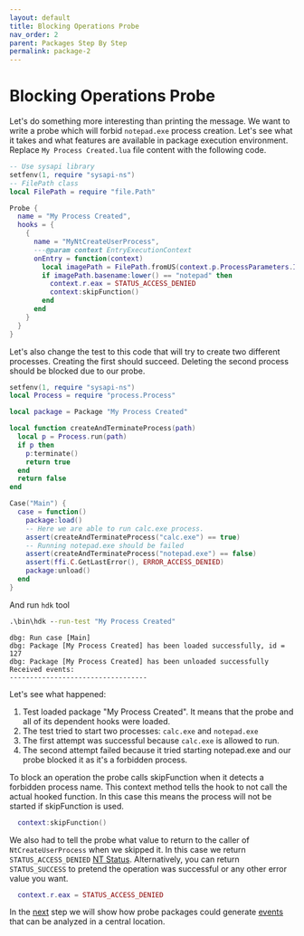 ```yaml
---
layout: default
title: Blocking Operations Probe
nav_order: 2
parent: Packages Step By Step
permalink: package-2
---
```

# Blocking Operations Probe
Let's do something more interesting than printing the message. We want to write a probe which will forbid `notepad.exe` process creation. Let's see what it takes and what features are available in package execution environment. Replace `My Process Created.lua` file content with the following code.
```lua
-- Use sysapi library
setfenv(1, require "sysapi-ns")
-- FilePath class
local FilePath = require "file.Path"

Probe {
  name = "My Process Created",
  hooks = {
    {
      name = "MyNtCreateUserProcess",
      ---@param context EntryExecutionContext
      onEntry = function(context)
        local imagePath = FilePath.fromUS(context.p.ProcessParameters.ImagePathName)
        if imagePath.basename:lower() == "notepad" then
          context.r.eax = STATUS_ACCESS_DENIED
          context:skipFunction()
        end
      end
    }
  }
}
```

Let's also change the test to this code that will try to create two different processes. Creating the first should succeed. Deleting the second process should be blocked due to our probe.

```lua
setfenv(1, require "sysapi-ns")
local Process = require "process.Process"

local package = Package "My Process Created"

local function createAndTerminateProcess(path)
  local p = Process.run(path)
  if p then
    p:terminate()
    return true
  end
  return false
end

Case("Main") {
  case = function()
    package:load()
    -- Here we are able to run calc.exe process.
    assert(createAndTerminateProcess("calc.exe") == true)
    -- Running notepad.exe should be failed
    assert(createAndTerminateProcess("notepad.exe") == false)
    assert(ffi.C.GetLastError(), ERROR_ACCESS_DENIED)
    package:unload()
  end
}
```

And run `hdk` tool

```bat
.\bin\hdk --run-test "My Process Created"
```
```
dbg: Run case [Main]
dbg: Package [My Process Created] has been loaded successfully, id = 127
dbg: Package [My Process Created] has been unloaded successfully
Received events:
----------------------------------
```

Let's see what happened:
1. Test loaded package "My Process Created". It means that the probe and all of its dependent hooks were loaded.
2. The test tried to start two processes: `calc.exe` and `notepad.exe`
3. The first attempt was successful because `calc.exe` is allowed to run.
4. The second attempt failed because it tried starting notepad.exe and our probe blocked it as it's a forbidden process.

To block an operation the probe calls skipFunction when it detects a forbidden process name. This context method tells the hook to not call the actual hooked function. In this case this means the process will not be started if skipFunction is used.


```lua
  context:skipFunction()
```

We also had to tell the probe what value to return to the caller of `NtCreateUserProcess` when we skipped it. In this case we return `STATUS_ACCESS_DENIED` [NT Status](https://docs.microsoft.com/en-us/openspecs/windows_protocols/ms-erref/596a1078-e883-4972-9bbc-49e60bebca55). Alternatively, you can return `STATUS_SUCCESS` to pretend the operation was successful or any other error value you want.

```lua 
  context.r.eax = STATUS_ACCESS_DENIED
```

In the [next](package-3) step we will show how probe packages could generate [events](events) that can be analyzed in a central location.
